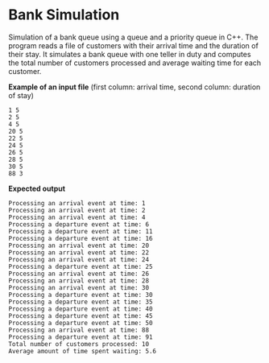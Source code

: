 # Bank Simulation
Simulation of a bank queue using a queue and a priority queue in C++.
The program reads a file of customers with their arrival time and the duration of their stay.
It simulates a bank queue with one teller in duty and computes the total number of customers processed
and average waiting time for each customer.

**Example of an input file** (first column: arrival time, second column: duration of stay)
```
1 5
2 5
4 5
20 5
22 5
24 5
26 5
28 5
30 5
88 3

```

**Expected output**
```
Processing an arrival event at time: 1
Processing an arrival event at time: 2
Processing an arrival event at time: 4
Processing a departure event at time: 6
Processing a departure event at time: 11
Processing a departure event at time: 16
Processing an arrival event at time: 20
Processing an arrival event at time: 22
Processing an arrival event at time: 24
Processing a departure event at time: 25
Processing an arrival event at time: 26
Processing an arrival event at time: 28
Processing an arrival event at time: 30
Processing a departure event at time: 30
Processing a departure event at time: 35
Processing a departure event at time: 40
Processing a departure event at time: 45
Processing a departure event at time: 50
Processing an arrival event at time: 88
Processing a departure event at time: 91
Total number of customers processed: 10
Average amount of time spent waiting: 5.6
```
